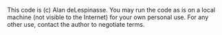 This code is (c) Alan deLespinasse. You may run the code as is on a local machine (not visible to the Internet) for your own personal use. For any other use, contact the author to negotiate terms.

